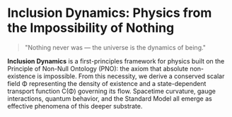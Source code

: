 # Inclusion Dynamics: Physics from the Impossibility of Nothing

> "Nothing never was — the universe is the dynamics of being."

**Inclusion Dynamics** is a first-principles framework for physics built on the Principle of Non-Null Ontology (PNO): the axiom that absolute non-existence is impossible. From this necessity, we derive a conserved scalar field Φ representing the density of existence and a state-dependent transport function C(Φ) governing its flow. Spacetime curvature, gauge interactions, quantum behavior, and the Standard Model all emerge as effective phenomena of this deeper substrate.
